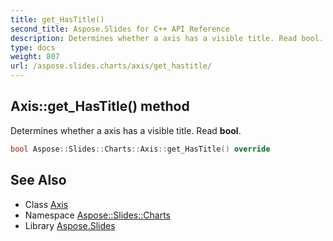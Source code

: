 ```yaml
---
title: get_HasTitle()
second_title: Aspose.Slides for C++ API Reference
description: Determines whether a axis has a visible title. Read bool.
type: docs
weight: 807
url: /aspose.slides.charts/axis/get_hastitle/
---
```

## Axis::get_HasTitle() method


Determines whether a axis has a visible title. Read **bool**.

```cpp
bool Aspose::Slides::Charts::Axis::get_HasTitle() override
```

## See Also

* Class [Axis](../)
* Namespace [Aspose::Slides::Charts](../../)
* Library [Aspose.Slides](../../../)